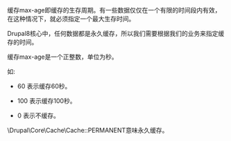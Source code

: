 缓存max-age即缓存的生存周期。有一些数据仅仅在一个有限的时间段内有效，在这种情况下，就必须指定一个最大生存时间。

Drupal8核心中，任何数据都是永久缓存，所以我们需要根据我们的业务来指定缓存的时间。

缓存max-age是一个正整数，单位为秒。

如:

* 60 表示缓存60秒。

* 100 表示缓存100秒。

* 0 表示不缓存。

\Drupal\Core\Cache\Cache::PERMANENT意味永久缓存。
